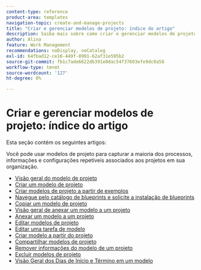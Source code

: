 ```yaml
---
content-type: reference
product-area: templates
navigation-topic: create-and-manage-projects
title: "Criar e gerenciar modelos de projeto: índice do artigo"
description: Saiba mais sobre como criar e gerenciar modelos de projeto nos artigos a seguir.
author: Alina
feature: Work Management
recommendations: noDisplay, noCatalog
exl-id: 64fbad12-ce16-449f-8991-62af31e595b2
source-git-commit: fb1c7ade6622db391e0dac54f37603efe9dc0a58
workflow-type: tm+mt
source-wordcount: '127'
ht-degree: 0%

---
```


# Criar e gerenciar modelos de projeto: índice do artigo

Esta seção contém os seguintes artigos:

Você pode usar modelos de projeto para capturar a maioria dos processos, informações e configurações repetíveis associados aos projetos em sua organização.

* [Visão geral do modelo de projeto](../../../manage-work/projects/create-and-manage-templates/project-template-overview.md)
* [Criar um modelo de projeto](../../../manage-work/projects/create-and-manage-templates/create-template.md)
* [Criar modelos de projeto a partir de exemplos](../../../manage-work/projects/create-and-manage-templates/create-templates-from-examples.md)
* [Navegue pelo catálogo de blueprints e solicite a instalação de blueprints](../../../administration-and-setup/blueprints/browse-catalog.md)
* [Copiar um modelo de projeto](../../../manage-work/projects/create-and-manage-templates/copy-template.md)
* [Visão geral de anexar um modelo a um projeto](../../../manage-work/projects/create-and-manage-templates/attach-template-to-project-overview.md)
* [Anexar um modelo a um projeto](../../../manage-work/projects/create-and-manage-templates/attach-template-to-project.md)
* [Editar modelos de projeto](../../../manage-work/projects/create-and-manage-templates/edit-templates.md)
* [Editar uma tarefa de modelo](../../../manage-work/projects/create-and-manage-templates/edit-template-task.md)
* [Criar modelo a partir do projeto](../../../manage-work/projects/create-and-manage-templates/create-template-from-project.md)
* [Compartilhar modelos de projeto](../../../manage-work/projects/create-and-manage-templates/share-project-template.md)
* [Remover informações do modelo de um projeto](../../../manage-work/projects/create-and-manage-templates/remove-template-from-project.md)
* [Excluir modelos de projeto](../../../manage-work/projects/create-and-manage-templates/delete-templates.md)
* [Visão Geral dos Dias de Início e Término em um modelo](../../../manage-work/projects/create-and-manage-templates/overview-of-start-completion-day-on-template.md)
